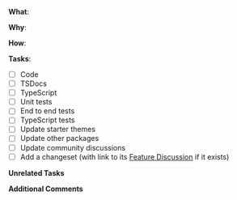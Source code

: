 <!--
Thanks for your pull request 😊. Note that not following the template might
result in your issue being closed.
-->

<!--
Please make sure you're familiar with and follow the instructions in the
contributing guidelines found here: 
https://docs.frontity.org/contributing/code-contribution-guide
-->

<!--
If you're new to contributing to open source projects, you might find this free
video course helpful: http://kcd.im/pull-request
-->

<!--
Please fill out the information below to expedite the review and (hopefully)
merge of your pull request!
-->

**What**:

<!-- What changes are being made? (What feature/bug is being fixed here?) -->

**Why**:

<!-- Why are these changes necessary? -->

**How**:

<!-- How were these changes implemented? -->

**Tasks**:

<!-- Have you done all of these things?  -->

<!-- To check an item, place an "x" in the box like so: "- [x] Unit tests" -->

<!-- Move any unrelated task to the Unrelated tasks section below. -->

- [ ] Code
- [ ] TSDocs
- [ ] TypeScript
- [ ] Unit tests
- [ ] End to end tests
- [ ] TypeScript tests
- [ ] Update starter themes
- [ ] Update other packages
- [ ] Update community discussions
- [ ] Add a changeset (with link to its [Feature Discussion](https://community.frontity.org/c/33) if it exists)

<!-- Changesets are necessary if your changes should release any packages.
Run `npx changeset` to create a changeset.
More info at https://docs.frontity.org/contributing/code-contribution-guide#what-is-a-changeset -->

**Unrelated Tasks**

<!-- ignore-task-list-start -->

<!-- ignore-task-list-end -->

**Additional Comments**

<!-- Feel free to add any additional comments. -->

